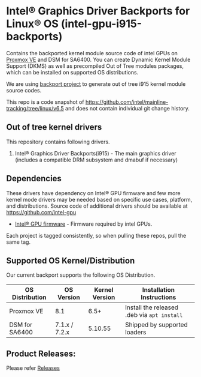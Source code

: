# Intel® Graphics Driver Backports for Linux® OS (intel-gpu-i915-backports)

Contains the backported kernel module source code of intel GPUs on [Proxmox VE](https://pve.proxmox.com/) and DSM for SA6400. You can create Dynamic Kernel Module Support (DKMS) as well as precompiled Out of Tree modules packages, which can be installed on supported OS distributions.

We are using [backport project](https://backports.wiki.kernel.org/index.php/Main_Page) to generate out of tree i915 kernel module source codes.

This repo is a code snapshot of https://github.com/intel/mainline-tracking/tree/linux/v6.5 and does not contain individual git change history.


## Out of tree kernel drivers
This repository contains following drivers.
1. Intel® Graphics Driver Backports(i915) - The main graphics driver (includes a compatible DRM subsystem and dmabuf if necessary)


## Dependencies

  These drivers have dependency on Intel® GPU firmware and few more kernel mode drivers may be needed based on specific use cases, platform, and distributions. Source code of additional drivers should be available at https://github.com/intel-gpu

- [Intel® GPU firmware](https://git.kernel.org/pub/scm/linux/kernel/git/firmware/linux-firmware.git/tree/i915) - Firmware required by intel GPUs.

Each project is tagged consistently, so when pulling these repos, pull the same tag.

## Supported OS Kernel/Distribution
  Our current backport supports the following OS Distribution.

| OS Distribution | OS Version | Kernel Version  | Installation Instructions |
|---  |---  |---  |--- |
| Proxmox VE | 8.1 | 6.5+ | Install the released .deb via `apt install` |
| DSM for SA6400 | 7.1.x / 7.2.x | 5.10.55 | Shipped by supported loaders |


## Product Releases:
Please refer [Releases](https://dgpu-docs.intel.com/releases/index.html)
